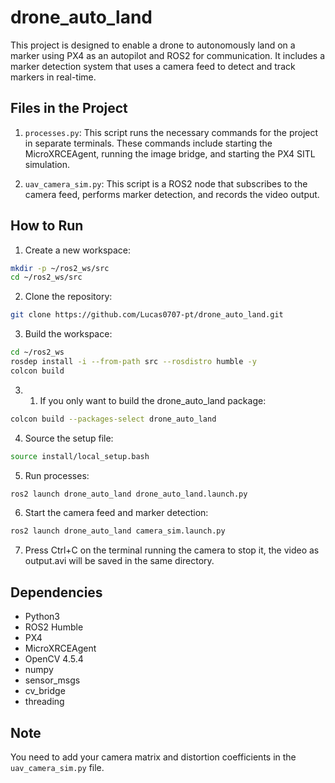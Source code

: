 # drone_auto_land

This project is designed to enable a drone to autonomously land on a marker using PX4 as an autopilot and ROS2 for communication. It includes a marker detection system that uses a camera feed to detect and track markers in real-time.

## Files in the Project

1. `processes.py`: This script runs the necessary commands for the project in separate terminals. These commands include starting the MicroXRCEAgent, running the image bridge, and starting the PX4 SITL simulation.

2. `uav_camera_sim.py`: This script is a ROS2 node that subscribes to the camera feed, performs marker detection, and records the video output.

## How to Run

1. Create a new workspace:

```bash
mkdir -p ~/ros2_ws/src
cd ~/ros2_ws/src
```

2. Clone the repository:

```bash
git clone https://github.com/Lucas0707-pt/drone_auto_land.git
```

3. Build the workspace:

```bash
cd ~/ros2_ws
rosdep install -i --from-path src --rosdistro humble -y
colcon build
```

3. 1) If you only want to build the drone_auto_land package:

```bash
colcon build --packages-select drone_auto_land
```

4. Source the setup file:

```bash
source install/local_setup.bash
```

5. Run processes:

```bash
ros2 launch drone_auto_land drone_auto_land.launch.py
```

6. Start the camera feed and marker detection:
    
```bash
ros2 launch drone_auto_land camera_sim.launch.py
```

7. Press Ctrl+C on the terminal running the camera to stop it, the video as output.avi will be saved in the same directory.

## Dependencies

- Python3
- ROS2 Humble
- PX4
- MicroXRCEAgent
- OpenCV 4.5.4
- numpy
- sensor_msgs
- cv_bridge
- threading

## Note

You need to add your camera matrix and distortion coefficients in the `uav_camera_sim.py` file.





